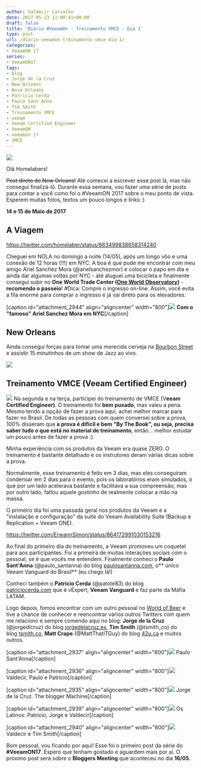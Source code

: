 ```yaml
---
author: Valdecir Carvalho
date: 2017-05-23 11:00:41+00:00
draft: false
title: 'Diário #VeeamOn - Treinamento VMCE - Dia 1'
type: post
url: /diario-veeamon-treinamento-vmce-dia-1/
categories:
- VeeamON 17
series:
- VeeamON17
tags:
- blog
- Jorge de la Cruz
- New Orleans
- Nova Orleans
- Patricio Cerda
- Paulo Sant'Anna
- Tim Smith
- Treinamento VMCE
- veeam
- Veeam Certified Engineer
- VeeamON
- veeamon 17
- VMCE
---
```


![](/imagens/2017/04/banner-homelaber-veeamon.jpg)


Olá Homelabers!

<del>Post direto de New Orleans!</del> Até comecei a escrever esse post lá, mas não consegui finalizá-lô. Durante essa semana, vou fazer uma série de posts para contar a você como foi o #VeeamON 2017 sobre o meu ponto de vista. Esperem muitas fotos, textos um pouco longos e links :)

**14 e 15 de Maio de 2017**



## A Viagem



https://twitter.com/homelaber/status/863499838658314240

Cheguei em NOLA no domingo a noite (14/05), após um longo vôo e uma conexão de 12 horas (!!!) em NYC. A boa é que pude me encontrar com meu amigo Ariel Sanchez Mora (@arielsanchezmor) e colocar o papo em dia e ainda dar algumas voltas por NYC - até aluguei uma bicicleta e finalmente consegui subir no **One World Trade Center ([One World Observatory](https://oneworldobservatory.com/pt-BR/))** - **recomendo o passeio**! #Dica: Compre o ingresso on-line. Assim, você evita a fila enorme para comprar o ingresso e já vai direto para os elevadores.

[caption id="attachment_2944" align="aligncenter" width="800"]![](/imagens/2017/05/20170514_VC-NYC-VEEAMON17_011.jpg)
**Com o "famoso" Ariel Sanchez Mora em NYC**[/caption]

<!-- more -->



## New Orleans



Ainda consegui forças para tomar uma merecida cerveja na [Bourbon Street](https://pt.wikipedia.org/wiki/Bourbon_Street) e assistir 15 minutinhos de um show de Jazz ao vivo.

![](/imagens/2017/05/20170515_VC-NOLA-VEEAMON17_001.jpg)




## Treinamento VMCE (Veeam Certified Engineer)



![](/imagens/2017/05/20170515_VC-NOLA-VEEAMON17_002.jpg)
Na segunda e na terça, participei do treinamento de VMCE (V**eeam Certified Engineer)**. O treinamento foi **bem puxado**, mas valeu a pena. Mesmo tendo a opção de fazer a prova aqui, achei melhor marcar para fazer no Brasil. De todas as pessoas com quem conversei sobre a prova, 100% disseram que **a prova é difícil e bem "By The Book", ou seja, precisa saber tudo o que está no material de treinamento**, então... melhor estudar um pouco antes de fazer a prova :).

Minha experiência com os produtos da Veeam era quase ZERO. O treinamento é bastante detalhado e os instrutores deram várias dicas sobre a prova.

Normalmente, esse treinamento é feito em 3 dias, mas eles conseguiram condensar em 2 dias para o evento, pois os laboratórios eram simulados, o que por um lado acelerava bastante e facilitava a sua compreensão, mas por outro lado, faltou aquele gostinho de realmente colocar a mão na massa.

O primeiro dia foi uma passada geral nos produtos da Veeam e a "instalação e configuração" da suite do Veeam Availability Suite (Backup e Replication + Veeam ONE).

https://twitter.com/ErwannSimon/status/864172991030153216

Ao final do primeiro dia do treinamento, a Veeam promoveu um coquetel para aos participantes. Foi a primeira de muitas interações sociais com o pessoal, se é que vocês me entendem. Finalmente conheci o **Paulo Sant'Anna** (@paulo_santanna) do blog [paulosantanna.com](https://paulosantanna.com/), o** único Veeam Vanguard do Brasil** (eu chego lá!)

Conheci também o **Patrício Cerda** (@patote83) do blog [patriciocerda.com](https://patriciocerda.com/) que é vExpert, **Veeam Vanguard** e faz parte da Máfia LATAM.

Logo depois, fomos encontrar com um outro pessoal no [World of Beer](https://worldofbeer.com/Locations/WarehouseDistrict) e tive a chance de conhecer e reencontrar vários outros Twitters com quem me relaciono e sempre comendo aqui no blog: **Jorge de la Cruz** (@jorgedlcruz) do blog [jorgedelacruz.es](https://www.jorgedelacruz.es/), **Tim Smith** (@tsmith_co) do blog [tsmith.co](http://tsmith.co/), **Matt Crape** (@MattThatITGuy) do blog [42u.ca](http://www.42u.ca/) e muitos outros.

[caption id="attachment_2937" align="aligncenter" width="800"]![](/imagens/2017/05/20170515_VC-NOLA-VEEAMON17_005.jpg)
Paulo Sant'Anna[/caption]

[caption id="attachment_2936" align="aligncenter" width="800"]![](/imagens/2017/05/20170515_VC-NOLA-VEEAMON17_004.jpg)
Valdecir, Paulo e Patrício[/caption]

[caption id="attachment_2935" align="aligncenter" width="800"]![](/imagens/2017/05/20170515_VC-NOLA-VEEAMON17_003.jpg)
Jorge de la Cruz. The blogger Machine[/caption]

[caption id="attachment_2939" align="aligncenter" width="800"]![](/imagens/2017/05/20170515_VC-NOLA-VEEAMON17_007.jpg)
Os Latinos: Patrício, Jorge e Valdecir[/caption]

[caption id="attachment_2940" align="aligncenter" width="800"]![](/imagens/2017/05/20170515_VC-NOLA-VEEAMON17_009.jpg)
Valdecir e Tim Smith[/caption]

Bom pessoal, vou ficando por aqui! Esse foi o primeiro post da série do **#VeeamON17**. Espero que tenham gostado e aguardem mais por ai. O próximo post será sobre o **Bloggers Meeting** que aconteceu no dia **16/05**.
